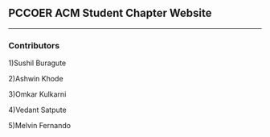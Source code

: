 ## PCCOER ACM Student Chapter Website

------------------------------
### Contributors

1)Sushil Buragute

2)Ashwin Khode

3)Omkar Kulkarni

4)Vedant Satpute

5)Melvin Fernando

